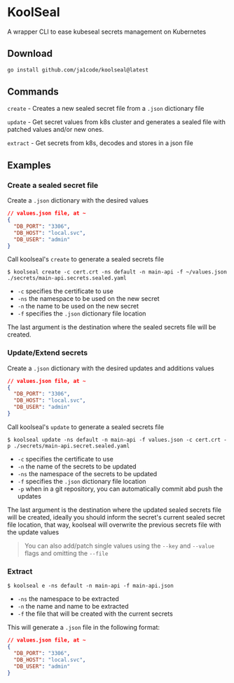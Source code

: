 # KoolSeal

A wrapper CLI to ease kubeseal secrets management on Kubernetes

## Download
```sh
go install github.com/ja1code/koolseal@latest
```

## Commands

`create` - Creates a new sealed secret file from a `.json` dictionary file

`update` - Get secret values from k8s cluster and generates a sealed file with patched values and/or new ones. 

`extract` - Get secrets from k8s, decodes and stores in a json file

## Examples

### Create a sealed secret file

Create a `.json` dictionary with the desired values
```json
// values.json file, at ~
{
  "DB_PORT": "3306",
  "DB_HOST": "local.svc",
  "DB_USER": "admin"
}
```

Call koolseal's `create` to generate a sealed secrets file
```shell
$ koolseal create -c cert.crt -ns default -n main-api -f ~/values.json ./secrets/main-api.secrets.sealed.yaml
```

- `-c` specifies the certificate to use
- `-ns` the namespace to be used on the new secret
- `-n` the name to be used on the new secret
- `-f` specifies the `.json` dictionary file location

The last argument is the destination where the sealed secrets file will be created.

### Update/Extend secrets

Create a `.json` dictionary with the desired updates and additions values
```json
// values.json file, at ~
{
  "DB_PORT": "3306",
  "DB_HOST": "local.svc",
  "DB_USER": "admin"
}
```

Call koolseal's `update` to generate a sealed secrets file
```shell
$ koolseal update -ns default -n main-api -f values.json -c cert.crt -p ./secrets/main-api.secret.sealed.yaml
```

- `-c` specifies the certificate to use
- `-n` the name of the secrets to be updated
- `-ns` the namespace of the secrets to be updated
- `-f` specifies the `.json` dictionary file location
- `-p` when in a git repository, you can automatically commit abd push the updates

The last argument is the destination where the updated sealed secrets file will be created, ideally you should inform the secret's current sealed secret file location, that way, koolseal will overwrite the previous secrets file with the update values

> You can also add/patch single values using the `--key` and `--value` flags and omitting the `--file`

### Extract

```shell
$ koolseal e -ns default -n main-api -f main-api.json
```

- `-ns` the namespace to be extracted
- `-n` the name and name to be extracted
- `-f` the file that will be created with the current secrets

This will generate a `.json` file in the following format:
```json
// values.json file, at ~
{
  "DB_PORT": "3306",
  "DB_HOST": "local.svc",
  "DB_USER": "admin"
}
```